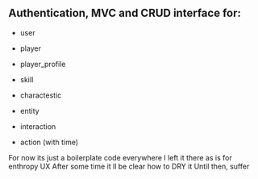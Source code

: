 ## Authentication, MVC and CRUD interface for:

* user
* player
* player_profile
* skill
* charactestic
* entity
* interaction

* action (with time)

For now its just a boilerplate code everywhere
I left it there as is for enthropy UX
After some time it ll be clear how to DRY it
Until then, suffer
